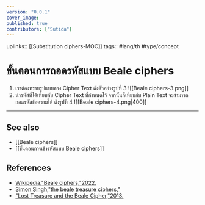 ```yaml
---
version: "0.0.1"
cover_image:
published: true
contributors: ["Sutida"]
---
```

uplinks:: [[Substitution ciphers-MOC]]
tags:: #lang/th #type/concept

# ขั้นตอนการถอดรหัสแบบ Beale ciphers
1. เราต้องทราบรูปแบบของ Cipher Text  ดังตัวอย่างรูปที่ 3
![[Beale ciphers-3.png]]
2. นำรหัสที่ได้เทียบกับ Cipher Text ที่กำหนดไว้ จากนั้นก็เทียบกับ Plain Text จะสามารถถอดรหัสข้อความได้ ดังรูปที่ 4
![[Beale ciphers-4.png|400]]
---
## See also
- [[Beale  ciphers]]
- [[ขั้นตอนการเข้ารหัสแบบ Beale ciphers]]
## References
- [Wikipedia,"Beale ciphers,"2022.](https://en.wikipedia.org/wiki/Beale_ciphers)
- [Simon Singh,"the beale treasure ciphers,"](https://simonsingh.net/media/articles/maths-and-science/the-beale-treasure-ciphers/)
- ["Lost Treasure and the Beale Cipher,"2013.](https://mysteriouswritings.com/lost-treasure-and-the-beale-cipher/)